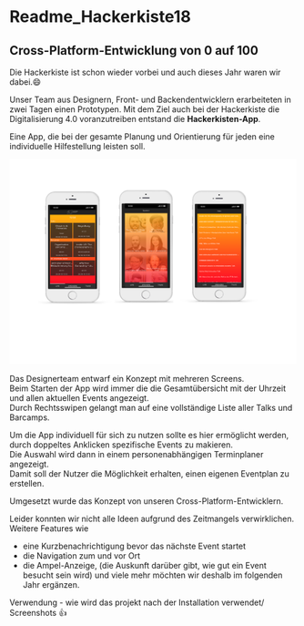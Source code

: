 # **Readme_Hackerkiste18**
## Cross-Platform-Entwicklung von 0 auf 100

Die Hackerkiste ist schon wieder vorbei und auch dieses Jahr waren wir dabei.:smile:

Unser Team aus Designern, Front- und Backendentwicklern erarbeiteten in zwei Tagen einen Prototypen. 
Mit dem Ziel auch bei der Hackerkiste die Digitalisierung 4.0 voranzutreiben entstand die **Hackerkisten-App**.

Eine App, die bei der gesamte Planung und Orientierung für jeden eine individuelle Hilfestellung leisten soll.

![Bild 1](Hackerkiste18-Screenshots.png)
<p> Das Designerteam entwarf ein Konzept mit mehreren Screens.<br>
Beim Starten der App wird immer die die Gesamtübersicht mit der Uhrzeit und allen aktuellen Events angezeigt. <br>
Durch Rechtsswipen gelangt man auf eine vollständige Liste aller Talks und Barcamps.</p>

<p>Um die App individuell für sich zu nutzen sollte es hier ermöglicht werden, durch doppeltes Anklicken spezifische Events zu makieren.<br>
Die Auswahl wird dann in einem personenabhängigen Terminplaner angezeigt.<br>      
Damit soll der Nutzer die Möglichkeit erhalten, einen eigenen Eventplan zu erstellen. </p>

Umgesetzt wurde das Konzept von unseren Cross-Platform-Entwicklern.

Leider konnten wir nicht alle Ideen aufgrund des Zeitmangels verwirklichen.
Weitere Features wie
- eine Kurzbenachrichtigung bevor das nächste Event startet
- die Navigation zum und vor Ort 
- die Ampel-Anzeige, (die Auskunft darüber gibt, wie gut ein Event besucht sein wird)
und viele mehr möchten wir deshalb im folgenden Jahr ergänzen. 


Verwendung - wie wird das projekt nach der Installation verwendet/ Screenshots
:+1:
